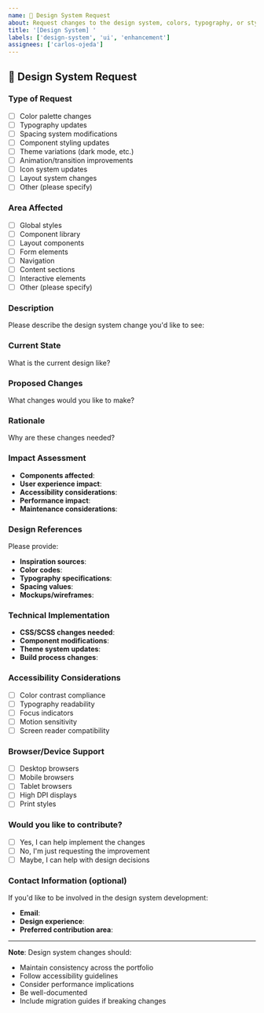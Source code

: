 ```yaml
---
name: 🎨 Design System Request
about: Request changes to the design system, colors, typography, or styling
title: '[Design System] '
labels: ['design-system', 'ui', 'enhancement']
assignees: ['carlos-ojeda']
---
```


## 🎨 Design System Request

### Type of Request
- [ ] Color palette changes
- [ ] Typography updates
- [ ] Spacing system modifications
- [ ] Component styling updates
- [ ] Theme variations (dark mode, etc.)
- [ ] Animation/transition improvements
- [ ] Icon system updates
- [ ] Layout system changes
- [ ] Other (please specify)

### Area Affected
- [ ] Global styles
- [ ] Component library
- [ ] Layout components
- [ ] Form elements
- [ ] Navigation
- [ ] Content sections
- [ ] Interactive elements
- [ ] Other (please specify)

### Description
Please describe the design system change you'd like to see:

### Current State
What is the current design like?

### Proposed Changes
What changes would you like to make?

### Rationale
Why are these changes needed?

### Impact Assessment
- **Components affected**: 
- **User experience impact**: 
- **Accessibility considerations**: 
- **Performance impact**: 
- **Maintenance considerations**: 

### Design References
Please provide:
- **Inspiration sources**: 
- **Color codes**: 
- **Typography specifications**: 
- **Spacing values**: 
- **Mockups/wireframes**: 

### Technical Implementation
- **CSS/SCSS changes needed**: 
- **Component modifications**: 
- **Theme system updates**: 
- **Build process changes**: 

### Accessibility Considerations
- [ ] Color contrast compliance
- [ ] Typography readability
- [ ] Focus indicators
- [ ] Motion sensitivity
- [ ] Screen reader compatibility

### Browser/Device Support
- [ ] Desktop browsers
- [ ] Mobile browsers
- [ ] Tablet browsers
- [ ] High DPI displays
- [ ] Print styles

### Would you like to contribute?
- [ ] Yes, I can help implement the changes
- [ ] No, I'm just requesting the improvement
- [ ] Maybe, I can help with design decisions

### Contact Information (optional)
If you'd like to be involved in the design system development:
- **Email**: 
- **Design experience**: 
- **Preferred contribution area**: 

---

**Note**: Design system changes should:
- Maintain consistency across the portfolio
- Follow accessibility guidelines
- Consider performance implications
- Be well-documented
- Include migration guides if breaking changes
